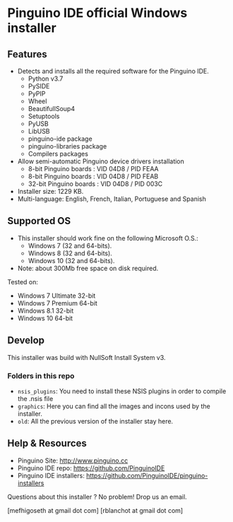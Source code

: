 # Pinguino IDE official Windows installer

## Features

* Detects and installs all the required software for the Pinguino IDE.
  + Python v3.7
  + PySIDE
  + PyPIP
  + Wheel
  + BeautifullSoup4
  + Setuptools
  + PyUSB
  + LibUSB
  + pinguino-ide package
  + pinguino-libraries package
  + Compilers packages
* Allow semi-automatic Pinguino device drivers installation
  +  8-bit Pinguino boards : VID 04D8 / PID FEAA
  +  8-bit Pinguino boards : VID 04D8 / PID FEAB
  + 32-bit Pinguino boards : VID 04D8 / PID 003C
* Installer size: 1229 KB.
* Multi-language: English, French, Italian, Portuguese and Spanish

## Supported OS

* This installer should work fine on the following Microsoft O.S.:
  + Windows 7 (32 and 64-bits).
  + Windows 8 (32 and 64-bits).
  + Windows 10 (32 and 64-bits).
* Note: about 300Mb free space on disk required.

Tested on:

* Windows 7 Ultimate 32-bit
* Windows 7 Premium 64-bit
* Windows 8.1 32-bit
* Windows 10 64-bit

## Develop

This installer was build with NullSoft Install System v3.

### Folders in this repo

- `nsis_plugins`: You need to install these NSIS plugins in order to compile the .nsis file
- `graphics`: Here you can find all the images and incons used by the installer.
- `old`: All the previous version of the installer stay here.
 
## Help & Resources

* Pinguino Site: http://www.pinguino.cc
* Pinguino IDE repo: https://github.com/PinguinoIDE
* Pinguino IDE installers: https://github.com/PinguinoIDE/pinguino-installers

Questions about this installer ? No problem! Drop us an email.

[mefhigoseth at gmail dot com]
[rblanchot at gmail dot com]
